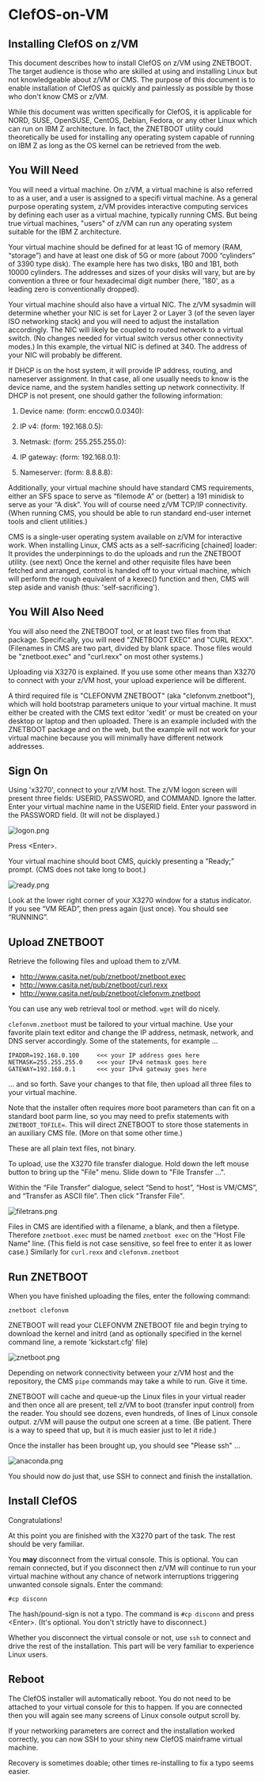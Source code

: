 # ClefOS-on-VM

## Installing ClefOS on z/VM

This document describes how to install ClefOS on z/VM using ZNETBOOT. 
The target audience is those who are skilled at using and installing Linux 
but not knowledgeable about z/VM or CMS. The purpose of this document is 
to enable installation of ClefOS as quickly and painlessly as possible 
by those who don't know CMS or z/VM. 

While this document was written specifically for ClefOS, 
it is applicable for NORD, SUSE, OpenSUSE, CentOS, Debian, Fedora, 
or any other Linux which can run on IBM Z architecture. In fact, 
the ZNETBOOT utility could theoretically be used for installing 
any operating system capable of running on IBM Z as long as 
the OS kernel can be retrieved from the web. 

## You Will Need

You will need a virtual machine. On z/VM, a virtual machine is also 
referred to as a user, and a user is assigned to a specifi virtual machine. 
As a general purpose operating system, z/VM provides interactive computing 
services by defining each user as a virtual machine, typically running CMS. 
But being true virtual machines, "users" of z/VM can run any operating 
system suitable for the IBM Z architecture. 

Your virtual machine should be defined for at least 1G of memory 
(RAM, “storage”) and have at least one disk of 5G or more (about 7000 
“cylinders” of 3390 type disk). The example here has two disks, 1B0 
and 1B1, both 10000 cylinders. The addresses and sizes of your disks 
will vary, but are by convention a three or four hexadecimal digit 
number (here, '180', as a leading zero is conventionally dropped). 

Your virtual machine should also have a virtual NIC. 
The z/VM sysadmin will determine whether your NIC is set for Layer 2 
or Layer 3 (of the seven layer ISO networking stack) and you will 
need to adjust the installation accordingly. The NIC will likely be 
coupled to routed network to a virtual switch. (No changes needed 
for virtual switch versus other connectivity modes.) In this example, 
the virtual NIC is defined at 340. The address of your NIC will probably 
be different. 

If DHCP is on the host system, it will provide IP address, routing, 
and nameserver assignment. In that case, all one usually needs to know 
is the device name, and the system handles setting up network connectivity. 
If DHCP is not present, one should gather the following information:

1. Device name: (form: enccw0.0.0340):
1. IP v4:       (form: 192.168.0.5):
1. Netmask:     (form: 255.255.255.0):
1. IP gateway:  (form: 192.168.0.1):  

1. Nameserver:  (form: 8.8.8.8):

Additionally, your virtual machine should have standard CMS requirements, 
either an SFS space to serve as “filemode A” or (better) a 191 minidisk 
to serve as your “A disk”. You will of course need z/VM TCP/IP connectivity. 
(When running CMS, you should be able to run standard end-user internet 
tools and client utilities.) 

CMS is a single-user operating system available on z/VM for interactive work. 
When installing Linux, CMS acts as a self-sacrificing [chained] loader: 
It provides the underpinnings to do the uploads and run the ZNETBOOT utility. 
(see next) Once the kernel and other requisite files have been fetched 
and arranged, control is handed off to your virtual machine, which will 
perform the rough equivalent of a kexec() function and then, CMS will 
step aside and vanish (thus: 'self-sacrificing'). 

## You Will Also Need

You will also need the ZNETBOOT tool, or at least two files from 
that package. Specifically, you will need "ZNETBOOT EXEC" and "CURL REXX". 
(Filenames in CMS are two part, divided by blank space. Those files 
would be "znetboot.exec" and "curl.rexx" on most other systems.) 

Uploading via X3270 is explained. If you use some other means 
than X3270 to connect with your z/VM host, your upload experience 
will be different. 

A third required file is "CLEFONVM ZNETBOOT" (aka "clefonvm.znetboot"), 
which will hold bootstrap parameters unique to your virtual machine. 
It must either be created with the CMS text editor 'xedit' or must be 
created on your desktop or laptop and then uploaded. There is an 
example included with the ZNETBOOT package and on the web, but the 
example will not work for your virtual machine because you will 
minimally have different network addresses. 

## Sign On

Using 'x3270', connect to your z/VM host. The z/VM logon screen will 
present three fields: USERID, PASSWORD, and COMMAND. Ignore the latter. 
Enter your virtual machine name in the USERID field. Enter your password 
in the PASSWORD field. (It will not be displayed.) 

![logon.png](images/logon.png)

Press \<Enter\>. 

Your virtual machine should boot CMS, quickly presenting a “Ready;” prompt. 
(CMS does not take long to boot.) 

![ready.png](images/ready.png)

Look at the lower right corner of your X3270 window for a status indicator. 
If you see “VM READ”, then press <Enter> again (just once). You should 
see “RUNNING”. 


## Upload ZNETBOOT

Retrieve the following files and upload them to z/VM. 

* http://www.casita.net/pub/znetboot/znetboot.exec     
* http://www.casita.net/pub/znetboot/curl.rexx     
* http://www.casita.net/pub/znetboot/clefonvm.znetboot     

You can use any web retrieval tool or method. `wget` will do nicely. 

`clefonvm.znetboot` must be tailored to your virtual machine. Use your 
favorite plain text editor and change the IP address, netmask, network, 
and DNS server accordingly. Some of the statements, for example ...

    IPADDR=192.168.0.100     <<< your IP address goes here
    NETMASK=255.255.255.0    <<< your IPv4 netmask goes here
    GATEWAY=192.168.0.1      <<< your IPv4 gateway goes here

... and so forth. Save your changes to that file, then upload all three 
files to your virtual machine. 

Note that the installer often requires more boot parameters
than can fit on a standard boot parm line, so you may need to
prefix statements with `ZNETBOOT_TOFILE=`. This will direct
ZNETBOOT to store those statements in an auxiliary CMS file.
(More on that some other time.)

These are all plain text files, not binary. 

To upload, use the X3270 file transfer dialogue. 
Hold down the left mouse button to bring up the "File" menu.
Slide down to "File Transfer ...".

Within the “File Transfer” dialogue, select “Send to host”, 
“Host is VM/CMS”, and “Transfer as ASCII file”. Then click 
"Transfer File". 

![filetrans.png](images/filetrans.png)

Files in CMS are identified with a filename, a blank, and then a 
filetype. Therefore `znetboot.exec` must be named `znetboot exec` on the 
“Host File Name” line. (This field is not case sensitive, so feel free 
to enter it as lower case.) Similarly for `curl.rexx` and `clefonvm.znetboot` 

## Run ZNETBOOT

When you have finished uploading the files, enter the following command: 

    znetboot clefonvm     

ZNETBOOT will read your CLEFONVM ZNETBOOT file and begin trying to 
download the kernel and initrd (and as optionally specified in the 
kernel command line, a remote 'kickstart.cfg' file)

![znetboot.png](images/znetboot.png)

Depending on network connectivity between your z/VM host and the 
repository, the CMS `pipe` commands may take a while to run. Give it time. 

ZNETBOOT will cache and queue-up the Linux files in your virtual reader 
and then once all are present, tell z/VM to boot (transfer input control) 
from the reader. You should see dozens, even hundreds, of lines of Linux 
console output. z/VM will pause the output one screen at a time. 
(Be patient. There is a way to speed that up, 
but it is much easier just to let it ride.) 

Once the installer has been brought up, you should see "Please ssh" ...

![anaconda.png](images/anaconda.png)

You should now do just that, use SSH to connect and finish the installation.


## Install ClefOS

Congratulations! 

At this point you are finished with the X3270 part of the task. 
The rest should be very familiar. 

You **may** disconnect from the virtual console. This is optional. 
You can remain connected, but if you disconnect then z/VM will continue 
to run your virtual machine without any chance of network interruptions 
triggering unwanted console signals. Enter the command: 

    #cp disconn

The hash/pound-sign is not a typo. The command is `#cp disconn` and 
press \<Enter\>. (It's optional. You don't strictly have to disconnect.) 

Whether you disconnect the virtual console or not, 
use `ssh` to connect and drive the rest of the installation. 
This part will be very familiar to experience Linux users. 


## Reboot

The ClefOS installer will automatically reboot. You do not need to be 
attached to your virtual console for this to happen. If you are connected 
then you will again see many screens of Linux console output scroll by. 

If your networking parameters are correct and the installation 
worked correctly, you can now SSH to your shiny new ClefOS mainframe 
virtual machine. 

Recovery is sometimes doable; 
other times re-installing to fix a typo seems easier. 


